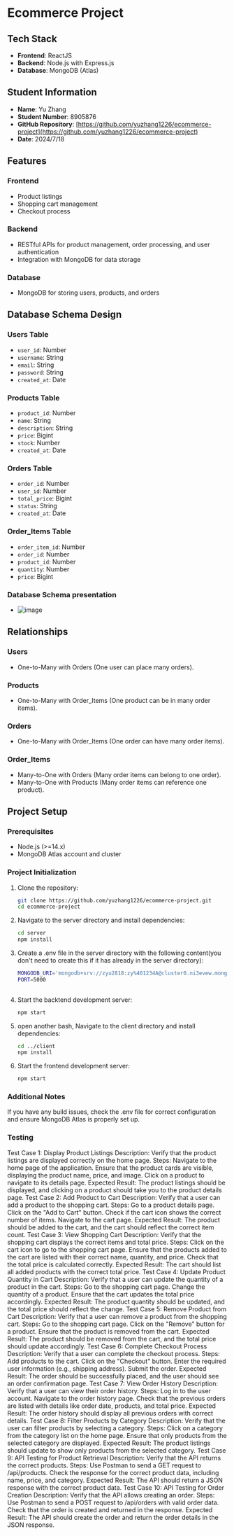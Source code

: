 # Ecommerce Project

## Tech Stack

- **Frontend**: ReactJS
- **Backend**: Node.js with Express.js
- **Database**: MongoDB (Atlas)

## Student Information

- **Name**: Yu Zhang
- **Student Number**: 8905876
- **GitHub Repository**: [https://github.com/yuzhang1226/ecommerce-project](https://github.com/yuzhang1226/ecommerce-project)
- **Date**: 2024/7/18

## Features

### Frontend

- Product listings
- Shopping cart management
- Checkout process

### Backend

- RESTful APIs for product management, order processing, and user authentication
- Integration with MongoDB for data storage

### Database

- MongoDB for storing users, products, and orders

## Database Schema Design

### Users Table

- `user_id`: Number
- `username`: String
- `email`: String
- `password`: String
- `created_at`: Date

### Products Table

- `product_id`: Number
- `name`: String
- `description`: String
- `price`: Bigint
- `stock`: Number
- `created_at`: Date

### Orders Table

- `order_id`: Number
- `user_id`: Number
- `total_price`: Bigint
- `status`: String
- `created_at`: Date

### Order_Items Table

- `order_item_id`: Number
- `order_id`: Number
- `product_id`: Number
- `quantity`: Number
- `price`: Bigint

### Database Schema presentation
- ![image](https://github.com/user-attachments/assets/782720d0-6806-40ac-9192-4c16deeb667c)


## Relationships

### Users

- One-to-Many with Orders (One user can place many orders).

### Products

- One-to-Many with Order_Items (One product can be in many order items).

### Orders

- One-to-Many with Order_Items (One order can have many order items).

### Order_Items

- Many-to-One with Orders (Many order items can belong to one order).
- Many-to-One with Products (Many order items can reference one product).

## Project Setup

### Prerequisites

- Node.js (>=14.x)
- MongoDB Atlas account and cluster

### Project Initialization

1. Clone the repository:
   ```bash
   git clone https://github.com/yuzhang1226/ecommerce-project.git
   cd ecommerce-project
   
2. Navigate to the server directory and install dependencies:
   ```bash
   cd server
   npm install

3. Create a .env file in the server directory with the following content(you don't need to create this if it has already in the server directory):
   ```bash
   MONGODB_URI='mongodb+srv://zyu2818:zy%401234A@cluster0.ni3evew.mongodb.net/cluster0?retryWrites=true&w=majority'
   PORT=5000
      
4. Start the backtend development server:
   ```bash
   npm start
   
5. open another bash, Navigate to the client directory and install dependencies:
   ```bash
   cd ../client
   npm install
   
6. Start the frontend development server:
   ```bash
   npm start  
### Additional Notes
   If you have any build issues, check the .env file for correct configuration and ensure MongoDB Atlas is properly set up.
### Testing
Test Case 1: Display Product Listings
Description: Verify that the product listings are displayed correctly on the home page.
Steps:
Navigate to the home page of the application.
Ensure that the product cards are visible, displaying the product name, price, and image.
Click on a product to navigate to its details page.
Expected Result: The product listings should be displayed, and clicking on a product should take you to the product details page.
Test Case 2: Add Product to Cart
Description: Verify that a user can add a product to the shopping cart.
Steps:
Go to a product details page.
Click on the "Add to Cart" button.
Check if the cart icon shows the correct number of items.
Navigate to the cart page.
Expected Result: The product should be added to the cart, and the cart should reflect the correct item count.
Test Case 3: View Shopping Cart
Description: Verify that the shopping cart displays the correct items and total price.
Steps:
Click on the cart icon to go to the shopping cart page.
Ensure that the products added to the cart are listed with their correct name, quantity, and price.
Check that the total price is calculated correctly.
Expected Result: The cart should list all added products with the correct total price.
Test Case 4: Update Product Quantity in Cart
Description: Verify that a user can update the quantity of a product in the cart.
Steps:
Go to the shopping cart page.
Change the quantity of a product.
Ensure that the cart updates the total price accordingly.
Expected Result: The product quantity should be updated, and the total price should reflect the change.
Test Case 5: Remove Product from Cart
Description: Verify that a user can remove a product from the shopping cart.
Steps:
Go to the shopping cart page.
Click on the "Remove" button for a product.
Ensure that the product is removed from the cart.
Expected Result: The product should be removed from the cart, and the total price should update accordingly.
Test Case 6: Complete Checkout Process
Description: Verify that a user can complete the checkout process.
Steps:
Add products to the cart.
Click on the "Checkout" button.
Enter the required user information (e.g., shipping address).
Submit the order.
Expected Result: The order should be successfully placed, and the user should see an order confirmation page.
Test Case 7: View Order History
Description: Verify that a user can view their order history.
Steps:
Log in to the user account.
Navigate to the order history page.
Check that the previous orders are listed with details like order date, products, and total price.
Expected Result: The order history should display all previous orders with correct details.
Test Case 8: Filter Products by Category
Description: Verify that the user can filter products by selecting a category.
Steps:
Click on a category from the category list on the home page.
Ensure that only products from the selected category are displayed.
Expected Result: The product listings should update to show only products from the selected category.
Test Case 9: API Testing for Product Retrieval
Description: Verify that the API returns the correct products.
Steps:
Use Postman to send a GET request to /api/products.
Check the response for the correct product data, including name, price, and category.
Expected Result: The API should return a JSON response with the correct product data.
Test Case 10: API Testing for Order Creation
Description: Verify that the API allows creating an order.
Steps:
Use Postman to send a POST request to /api/orders with valid order data.
Check that the order is created and returned in the response.
Expected Result: The API should create the order and return the order details in the JSON response.
